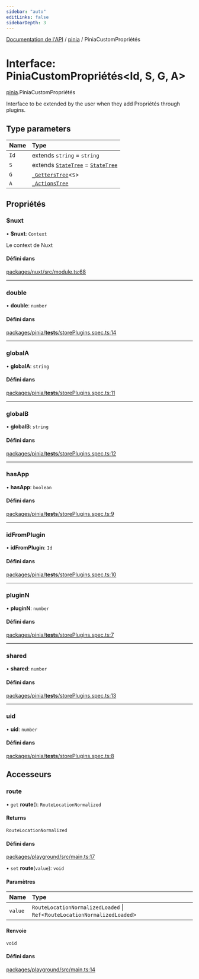 ```yaml
---
sidebar: "auto"
editLinks: false
sidebarDepth: 3
---
```


[Documentation de l'API](../index.md) / [pinia](../modules/pinia.md) / PiniaCustomPropriétés

# Interface: PiniaCustomPropriétés<Id, S, G, A\>

[pinia](../modules/pinia.md).PiniaCustomPropriétés

Interface to be extended by the user when they add Propriétés through plugins.

## Type parameters

| Name | Type |
| :------ | :------ |
| `Id` | extends `string` = `string` |
| `S` | extends [`StateTree`](../modules/pinia.md#statetree) = [`StateTree`](../modules/pinia.md#statetree) |
| `G` | [`_GettersTree`](../modules/pinia.md#_getterstree)<`S`\> |
| `A` | [`_ActionsTree`](../modules/pinia.md#_actionstree) |

## Propriétés

### $nuxt

• **$nuxt**: `Context`

Le context de Nuxt

#### Défini dans

[packages/nuxt/src/module.ts:68](https://github.com/vuejs/pinia/blob/2b998ee/packages/nuxt/src/module.ts#L68)

___

### double

• **double**: `number`

#### Défini dans

[packages/pinia/__tests__/storePlugins.spec.ts:14](https://github.com/vuejs/pinia/blob/2b998ee/packages/pinia/__tests__/storePlugins.spec.ts#L14)

___

### globalA

• **globalA**: `string`

#### Défini dans

[packages/pinia/__tests__/storePlugins.spec.ts:11](https://github.com/vuejs/pinia/blob/2b998ee/packages/pinia/__tests__/storePlugins.spec.ts#L11)

___

### globalB

• **globalB**: `string`

#### Défini dans

[packages/pinia/__tests__/storePlugins.spec.ts:12](https://github.com/vuejs/pinia/blob/2b998ee/packages/pinia/__tests__/storePlugins.spec.ts#L12)

___

### hasApp

• **hasApp**: `boolean`

#### Défini dans

[packages/pinia/__tests__/storePlugins.spec.ts:9](https://github.com/vuejs/pinia/blob/2b998ee/packages/pinia/__tests__/storePlugins.spec.ts#L9)

___

### idFromPlugin

• **idFromPlugin**: `Id`

#### Défini dans

[packages/pinia/__tests__/storePlugins.spec.ts:10](https://github.com/vuejs/pinia/blob/2b998ee/packages/pinia/__tests__/storePlugins.spec.ts#L10)

___

### pluginN

• **pluginN**: `number`

#### Défini dans

[packages/pinia/__tests__/storePlugins.spec.ts:7](https://github.com/vuejs/pinia/blob/2b998ee/packages/pinia/__tests__/storePlugins.spec.ts#L7)

___

### shared

• **shared**: `number`

#### Défini dans

[packages/pinia/__tests__/storePlugins.spec.ts:13](https://github.com/vuejs/pinia/blob/2b998ee/packages/pinia/__tests__/storePlugins.spec.ts#L13)

___

### uid

• **uid**: `number`

#### Défini dans

[packages/pinia/__tests__/storePlugins.spec.ts:8](https://github.com/vuejs/pinia/blob/2b998ee/packages/pinia/__tests__/storePlugins.spec.ts#L8)

## Accesseurs

### route

• `get` **route**(): `RouteLocationNormalized`

#### Returns

`RouteLocationNormalized`

#### Défini dans

[packages/playground/src/main.ts:17](https://github.com/vuejs/pinia/blob/2b998ee/packages/playground/src/main.ts#L17)

• `set` **route**(`value`): `void`

#### Paramètres

| Name | Type |
| :------ | :------ |
| `value` | `RouteLocationNormalizedLoaded` \| `Ref`<`RouteLocationNormalizedLoaded`\> |

#### Renvoie

`void`

#### Défini dans

[packages/playground/src/main.ts:14](https://github.com/vuejs/pinia/blob/2b998ee/packages/playground/src/main.ts#L14)
